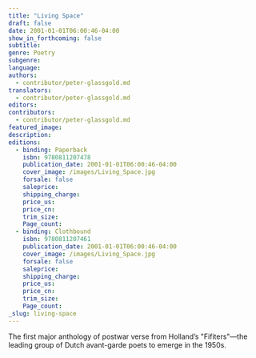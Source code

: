 ```yaml
---
title: "Living Space"
draft: false
date: 2001-01-01T06:00:46-04:00
show_in_forthcoming: false
subtitle:
genre: Poetry
subgenre:
language:
authors:
  - contributor/peter-glassgold.md
translators:
  - contributor/peter-glassgold.md
editors:
contributors:
  - contributor/peter-glassgold.md
featured_image:
description:
editions:
  - binding: Paperback
    isbn: 9780811207478
    publication_date: 2001-01-01T06:00:46-04:00
    cover_image: /images/Living_Space.jpg
    forsale: false
    saleprice:
    shipping_charge:
    price_us:
    price_cn:
    trim_size:
    Page_count:
  - binding: Clothbound
    isbn: 9780811207461
    publication_date: 2001-01-01T06:00:46-04:00
    cover_image: /images/Living_Space.jpg
    forsale: false
    saleprice:
    shipping_charge:
    price_us:
    price_cn:
    trim_size:
    Page_count:
_slug: living-space
---
```


The first major anthology of postwar verse from Holland’s "Fifiters"––the leading group of Dutch avant-garde poets to emerge in the 1950s.


